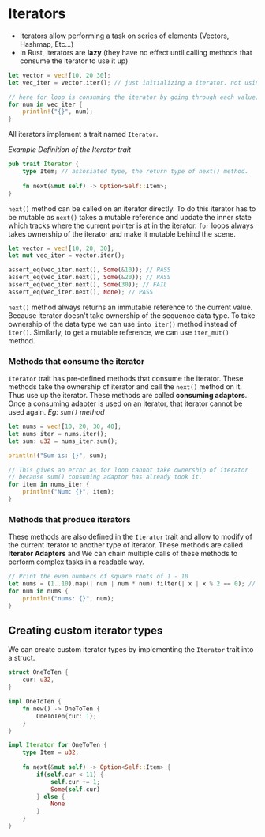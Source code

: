  
# Iterators

 - Iterators allow performing a task on series of elements (Vectors, Hashmap, Etc...)
 - In Rust, iterators are **lazy** (they have no effect until calling methods that consume the iterator to use it up)

```rust
let vector = vec![10, 20 30];
let vec_iter = vector.iter(); // just initializing a iterator. not using it. 

// here for loop is consuming the iterator by going through each value;
for num in vec_iter {
	println!("{}", num);	
}
```

All iterators implement a trait named `Iterator`.

*Example Definition of the Iterator trait*
```rust
pub trait Iterator {
	type Item; // assosiated type, the return type of next() method. 
	
	fn next(&mut self) -> Option<Self::Item>;
}
```

`next()` method can be called on an iterator directly. To do this iterator has to be mutable as `next()` takes a mutable reference and update the inner state which tracks where the current pointer is at in the iterator.  `for` loops always takes ownership of the iterator and make it mutable behind the scene. 

```rust
let vector = vec![10, 20, 30];
let mut vec_iter = vector.iter();

assert_eq(vec_iter.next(), Some(&10)); // PASS
assert_eq(vec_iter.next(), Some(&20)); // PASS
assert_eq(vec_iter.next(), Some(30)); // FAIL
assert_eq(vec_iter.next(), None); // PASS
```
`next()` method always returns an immutable reference to the current value. Because iterator doesn't take ownership of the sequence data type. To take ownership of the data type we can use `into_iter()` method instead of `iter()`. Similarly, to get a mutable reference, we can use `iter_mut()` method. 

### Methods that consume the iterator
`Iterator` trait has pre-defined methods that consume the iterator. These methods take the ownership of iterator and call the `next()` method on it. Thus use up the iterator. These methods are called **consuming adaptors**. Once a consuming adapter is used on an iterator, that iterator cannot be used again.  _Eg: `sum()` method_

```rust
let nums = vec![10, 20, 30, 40];
let nums_iter = nums.iter();
let sum: u32 = nums_iter.sum();

println!("Sum is: {}", sum);

// This gives an error as for loop cannot take ownership of iterator
// because sum() consuming adaptor has already took it. 
for item in nums_iter { 
	println!("Num: {}", item);
}
```

### Methods that produce iterators
These methods are also defined in the `Iterator` trait and allow to modify of the current iterator to another type of iterator. These methods are called **Iterator Adapters** and We can chain multiple calls of these methods to perform complex tasks in a readable way. 

```rust 
// Print the even numbers of square roots of 1 - 10
let nums = (1..10).map(| num | num * num).filter(| x | x % 2 == 0); // at this point, iterator is unused. 
for num in nums {
	println!("nums: {}", num);
}
```

## Creating custom iterator types
We can create custom iterator types by implementing the `Iterator` trait into a struct. 

```rust
struct OneToTen {
    cur: u32,
}

impl OneToTen {
    fn new() -> OneToTen {
        OneToTen{cur: 1};
    }
}

impl Iterator for OneToTen {
    type Item = u32;
    
    fn next(&mut self) -> Option<Self::Item> {
        if(self.cur < 11) {
            self.cur += 1;
            Some(self.cur)
        } else {
            None
        }
    }
}
```
